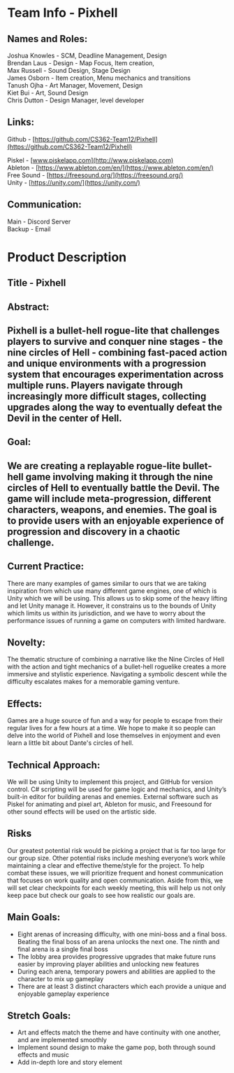 # Team Info \- Pixhell

## Names and Roles:

Joshua Knowles \- SCM, Deadline Management, Design  
Brendan Laus \- Design \- Map Focus, Item creation,  
Max Russell \- Sound Design, Stage Design  
James Osborn \- Item creation, Menu mechanics and transitions  
Tanush Ojha \- Art Manager, Movement, Design  
Kiet Bui \- Art, Sound Design  
Chris Dutton \- Design Manager, level developer

## Links:

Github \- [https://github.com/CS362-Team12/Pixhell](https://github.com/CS362-Team12/Pixhell)

Piskel \- [www.piskelapp.com](http://www.piskelapp.com)  
Ableton \- [https://www.ableton.com/en/](https://www.ableton.com/en/)  
Free Sound \- [https://freesound.org/](https://freesound.org/)  
Unity \- [https://unity.com/](https://unity.com/)

## Communication: 

Main \- Discord Server  
Backup \- Email

# Product Description

## Title \- Pixhell

## Abstract: 

## Pixhell is a bullet-hell rogue-lite that challenges players to survive and conquer nine stages \- the nine circles of Hell \- combining fast-paced action and unique environments with a progression system that encourages experimentation across multiple runs. Players navigate through increasingly more difficult stages, collecting upgrades along the way to eventually defeat the Devil in the center of Hell.

## Goal: 

## We are creating a replayable rogue-lite bullet-hell game involving making it through the nine circles of Hell to eventually battle the Devil. The game will include meta-progression, different characters, weapons, and enemies. The goal is to provide users with an enjoyable experience of progression and discovery in a chaotic challenge.

## Current Practice:

There are many examples of games similar to ours that we are taking inspiration from which use many different game engines, one of which is Unity which we will be using. This allows us to skip some of the heavy lifting and let Unity manage it. However, it constrains us to the bounds of Unity which limits us within its jurisdiction, and we have to worry about the performance issues of running a game on computers with limited hardware. 

## Novelty:

The thematic structure of combining a narrative like the Nine Circles of Hell with the action and tight mechanics of a bullet-hell roguelike creates a more immersive and stylistic experience. Navigating a symbolic descent while the difficulty escalates makes for a memorable gaming venture.

## Effects:

Games are a huge source of fun and a way for people to escape from their regular lives for a few hours at a time. We hope to make it so people can delve into the world of Pixhell and lose themselves in enjoyment and even learn a little bit about Dante's circles of hell.

## Technical Approach: 

We will be using Unity to implement this project, and GitHub for version control. C\# scripting will be used for game logic and mechanics, and Unity’s built-in editor for building arenas and enemies. External software such as Piskel for animating and pixel art, Ableton for music, and Freesound for other sound effects will be used on the artistic side.

## Risks

Our greatest potential risk would be picking a project that is far too large for our group size. Other potential risks include meshing everyone’s work while maintaining a clear and effective theme/style for the project. To help combat these issues, we will prioritize frequent and honest communication that focuses on work quality and open communication. Aside from this, we will set clear checkpoints for each weekly meeting, this will help us not only keep pace but check our goals to see how realistic our goals are.

## Main Goals:

* Eight arenas of increasing difficulty, with one mini-boss and a final boss. Beating the final boss of an arena unlocks the next one. The ninth and final arena is a single final boss  
* The lobby area provides progressive upgrades that make future runs easier by improving player abilities and unlocking new features  
* During each arena, temporary powers and abilities are applied to the character to mix up gameplay  
* There are at least 3 distinct characters which each provide a unique and enjoyable gameplay experience

## Stretch Goals:

* Art and effects match the theme and have continuity with one another, and are implemented smoothly  
* Implement sound design to make the game pop, both through sound effects and music  
* Add in-depth lore and story element

